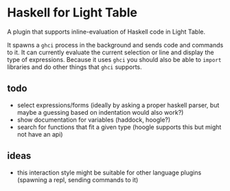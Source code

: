 # Haskell for Light Table

A plugin that supports inline-evaluation of Haskell code in Light Table.

It spawns a `ghci` process in the background and sends code and commands
to it. It can currently evaluate the current selection or line and display
the type of expressions. Because it uses `ghci` you should also be able
to `import` libraries and do other things that `ghci` supports.

## todo

* select expressions/forms (ideally by asking a proper haskell parser,
    but maybe a guessing based on indentation would also work?)
* show documentation for variables (haddock, hoogle?)
* search for functions that fit a given type (hoogle supports this but
    might not have an api)

## ideas

* this interaction style might be suitable for other language
    plugins (spawning a repl, sending commands to it)